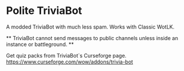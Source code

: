 # Polite TriviaBot
A modded TriviaBot with much less spam. Works with Classic WotLK.

**
TriviaBot cannot send messages to public channels unless inside an instance or battleground.
**

Get quiz packs from TriviaBot`s Curseforge page.
https://www.curseforge.com/wow/addons/trivia-bot
